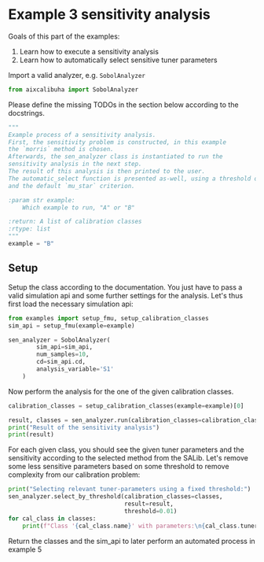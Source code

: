  # Example 3 sensitivity analysis
 Goals of this part of the examples:
 1. Learn how to execute a sensitivity analysis
 2. Learn how to automatically select sensitive tuner parameters

 Import a valid analyzer, e.g. `SobolAnalyzer`
```python
from aixcalibuha import SobolAnalyzer
```
 Please define the missing TODOs in the section below according to the docstrings.
```python
"""
Example process of a sensitivity analysis.
First, the sensitivity problem is constructed, in this example
the `morris` method is chosen.
Afterwards, the sen_analyzer class is instantiated to run the
sensitivity analysis in the next step.
The result of this analysis is then printed to the user.
The automatic_select function is presented as-well, using a threshold of 1
and the default `mu_star` criterion.

:param str example:
    Which example to run, "A" or "B"

:return: A list of calibration classes
:rtype: list
"""
example = "B"
```
 ## Setup
 Setup the class according to the documentation.
 You just have to pass a valid simulation api and
 some further settings for the analysis.
 Let's thus first load the necessary simulation api:
```python
from examples import setup_fmu, setup_calibration_classes
sim_api = setup_fmu(example=example)

sen_analyzer = SobolAnalyzer(
        sim_api=sim_api,
        num_samples=10,
        cd=sim_api.cd,
        analysis_variable='S1'
    )
```
 Now perform the analysis for the one of the given calibration classes.
```python
calibration_classes = setup_calibration_classes(example=example)[0]

result, classes = sen_analyzer.run(calibration_classes=calibration_classes)
print("Result of the sensitivity analysis")
print(result)
```
 For each given class, you should see the given tuner parameters
 and the sensitivity according to the selected method from the SALib.
 Let's remove some less sensitive parameters based on some threshold
 to remove complexity from our calibration problem:
```python
print("Selecting relevant tuner-parameters using a fixed threshold:")
sen_analyzer.select_by_threshold(calibration_classes=classes,
                                 result=result,
                                 threshold=0.01)
for cal_class in classes:
    print(f"Class '{cal_class.name}' with parameters:\n{cal_class.tuner_paras}")
```
 Return the classes and the sim_api to later perform an automated process in example 5
